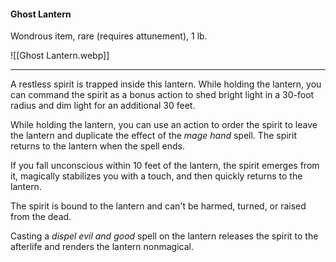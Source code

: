 #### Ghost Lantern

Wondrous item, rare (requires attunement), 1 lb.

![[Ghost Lantern.webp]]

---

A restless spirit is trapped inside this lantern. While holding the lantern, you can command the spirit as a bonus action to shed bright light in a 30-foot radius and dim light for an additional 30 feet.

While holding the lantern, you can use an action to order the spirit to leave the lantern and duplicate the effect of the *mage hand* spell. The spirit returns to the lantern when the spell ends.

If you fall unconscious within 10 feet of the lantern, the spirit emerges from it, magically stabilizes you with a touch, and then quickly returns to the lantern.

The spirit is bound to the lantern and can't be harmed, turned, or raised from the dead.

Casting a *dispel evil and good* spell on the lantern releases the spirit to the afterlife and renders the lantern nonmagical.